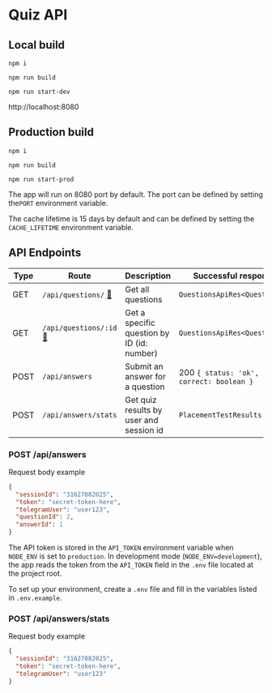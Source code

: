 # Quiz API

## Local build
```
npm i
```

```
npm run build
```

```
npm run start-dev
```

http://localhost:8080

## Production build
```
npm i
```

```
npm run build
```

```
npm run start-prod
```

The app will run on 8080 port by default. The port can be defined by setting
the`PORT` environment variable.

The cache lifetime is 15 days by default and can be defined by setting the
`CACHE_LIFETIME` environment variable.

## API Endpoints

| Type | Route                                                              | Description                                | Successful response                      |
|------|--------------------------------------------------------------------|--------------------------------------------|------------------------------------------|
| GET  | `/api/questions/` [🔗](http://localhost:8080/api/questions/)       | Get all questions                          | `QuestionsApiRes<Question[]>`            |
| GET  | `/api/questions/:id` [🔗](http://localhost:8080/api/questions/:id) | Get a specific question by ID (id: number) | `QuestionsApiRes<Question[]>`            |
| POST | `/api/answers`                                                     | Submit an answer for a question            | 200 `{ status: 'ok', correct: boolean }` |  
| POST | `/api/answers/stats`                                               | Get quiz results by user and session id    | `PlacementTestResults`                   |


### POST /api/answers

Request body example

```json
{  
  "sessionId": "31627082025",
  "token": "secret-token-here",
  "telegramUser": "user123",
  "questionId": 2,
  "answerId": 1
}
```

The API token is stored in the `API_TOKEN` environment variable when `NODE_ENV` is set to `production`.
In development mode (`NODE_ENV=development`), the app reads the token from the `API_TOKEN` field in the `.env` file located at the project root.

To set up your environment, create a `.env` file and fill in the variables listed in `.env.example`.

### POST /api/answers/stats

Request body example

```json
{  
  "sessionId": "31627082025",
  "token": "secret-token-here",
  "telegramUser": "user123"
}
```
